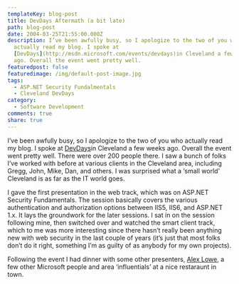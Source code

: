 ```yaml
---
templateKey: blog-post
title: DevDays Aftermath (a bit late)
path: blog-post
date: 2004-03-25T21:55:00.000Z
description: I’ve been awfully busy, so I apologize to the two of you who
  actually read my blog. I spoke at
  [DevDays](http://msdn.microsoft.com/events/devdays)in Cleveland a few weeks
  ago. Overall the event went pretty well.
featuredpost: false
featuredimage: /img/default-post-image.jpg
tags:
  - ASP.NET Security Fundalmentals
  - Cleveland DevDays
category:
  - Software Development
comments: true
share: true
---
```

<!--StartFragment-->

I’ve been awfully busy, so I apologize to the two of you who actually read my blog. I spoke at [DevDays](http://msdn.microsoft.com/events/devdays)in Cleveland a few weeks ago. Overall the event went pretty well. There were over 200 people there. I saw a bunch of folks I’ve worked with before at various clients in the Cleveland area, including Gregg, John, Mike, Dan, and others. I was surprised what a ‘small world’ Cleveland is as far as the IT world goes.

I gave the first presentation in the web track, which was on ASP.NET Security Fundamentals. The session basically covers the various authentication and authorization options between IIS5, IIS6, and ASP.NET 1.x. It lays the groundwork for the later sessions. I sat in on the session following mine, then switched over and watched the smart client track, which to me was more interesting since there hasn’t really been anything new with web security in the last couple of years (it’s just that most folks don’t do it right, something I’m as guilty of as anybody for my own projects).

Following the event I had dinner with some other presenters, [Alex Lowe](http://aspadvice.com/blogs/alexlowe), a few other Microsoft people and area ‘influentials’ at a nice restaraunt in town.

<!--EndFragment-->